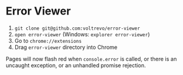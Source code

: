 # Error Viewer

1. `git clone git@github.com:voltrevo/error-viewer`
2. `open error-viewer` (Windows: `explorer error-viewer`)
3. Go to `chrome://extensions`
4. Drag `error-viewer` directory into Chrome

Pages will now flash red when `console.error` is called, or there is an uncaught exception, or an unhandled promise rejection.
